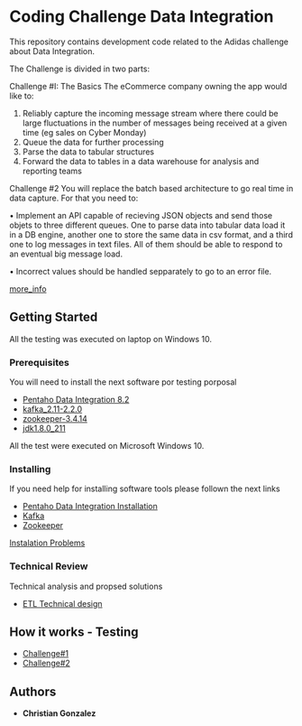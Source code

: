 # Coding Challenge Data Integration

This repository contains development code related to the Adidas challenge about Data Integration.

The Challenge is divided in two parts:

Challenge #I: The Basics
The eCommerce company owning the app would like to:
1) Reliably capture the incoming message stream where there could be large
fluctuations in the number of messages being received at a given time (eg sales on
Cyber Monday)
2) Queue the data for further processing
3) Parse the data to tabular structures
4) Forward the data to tables in a data warehouse for analysis and reporting teams

Challenge #2
You will replace the batch based architecture to go real time in data capture. For that you need to:

• Implement an API capable of recieving JSON objects and send those objets to three different queues. One to parse data into
tabular data load it in a DB engine, another one to store the same data in csv format, and a third one to log messages in text files.
All of them should be able to respond to an eventual big message load.

• Incorrect values should be handled sepparately to go to an error file.

[more_info](Challenge_Desc.pdf)

## Getting Started

All the testing was executed on laptop on Windows 10. 

### Prerequisites

You will need to install the next software por testing porposal 
* [Pentaho Data Integration 8.2](https://sourceforge.net/projects/pentaho/files/latest/download?aliId=137249511) 
* [kafka_2.11-2.2.0](https://kafka.apache.org/downloads) 
* [zookeeper-3.4.14](https://zookeeper.apache.org/releases.html)
* [jdk1.8.0_211](https://www.oracle.com/technetwork/java/javase/downloads/jdk8-downloads-2133151.html)

All the test were executed on Microsoft Windows 10.

### Installing

If you need help for installing software tools please follown the next links
* [Pentaho Data Integration Installation](https://help.pentaho.com/Documentation/8.2)
* [Kafka](https://kafka.apache.org/documentation/)
* [Zookeeper](https://zookeeper.apache.org/documentation.html)

[Instalation Problems](InstalationProblems.md)

### Technical Review

Technical analysis and propsed solutions
* [ETL Technical design](technical_overview.pdf)

## How it works - Testing 

* [Challenge#1](challenge_1.md)
* [Challenge#2](challenge_2.md)


## Authors

* **Christian Gonzalez**





